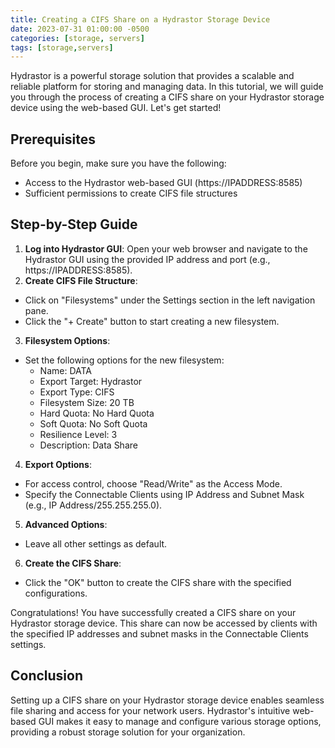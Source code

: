 ```yaml
---
title: Creating a CIFS Share on a Hydrastor Storage Device
date: 2023-07-31 01:00:00 -0500
categories: [storage, servers]
tags: [storage,servers]
---
```


Hydrastor is a powerful storage solution that provides a scalable and reliable platform for storing and managing data. In this tutorial, we will guide you through the process of creating a CIFS share on your Hydrastor storage device using the web-based GUI. Let's get started!

## Prerequisites

Before you begin, make sure you have the following:

- Access to the Hydrastor web-based GUI (https://IPADDRESS:8585)
- Sufficient permissions to create CIFS file structures

## Step-by-Step Guide

1. **Log into Hydrastor GUI**: Open your web browser and navigate to the Hydrastor GUI using the provided IP address and port (e.g., https://IPADDRESS:8585).<br>
2. **Create CIFS File Structure**:
- Click on "Filesystems" under the Settings section in the left navigation pane.
- Click the "+ Create" button to start creating a new filesystem.<br>
3. **Filesystem Options**:
- Set the following options for the new filesystem:
     - Name: DATA
     - Export Target: Hydrastor
     - Export Type: CIFS
     - Filesystem Size: 20 TB
     - Hard Quota: No Hard Quota
     - Soft Quota: No Soft Quota
     - Resilience Level: 3
     - Description: Data Share<br>
4. **Export Options**:
- For access control, choose "Read/Write" as the Access Mode.
- Specify the Connectable Clients using IP Address and Subnet Mask (e.g., IP Address/255.255.255.0).<br>
5. **Advanced Options**:
- Leave all other settings as default.<br>
6. **Create the CIFS Share**:
- Click the "OK" button to create the CIFS share with the specified configurations.<br>

Congratulations! You have successfully created a CIFS share on your Hydrastor storage device. This share can now be accessed by clients with the specified IP addresses and subnet masks in the Connectable Clients settings.

## Conclusion

Setting up a CIFS share on your Hydrastor storage device enables seamless file sharing and access for your network users. Hydrastor's intuitive web-based GUI makes it easy to manage and configure various storage options, providing a robust storage solution for your organization.

